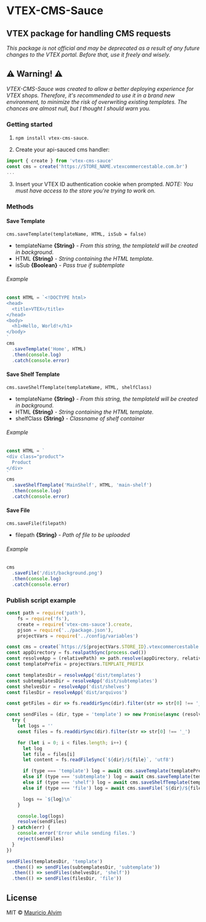 VTEX-CMS-Sauce
==============
VTEX package for handling CMS requests
--------------------------------------
*This package is not official and may be deprecated as a result of any future changes to the VTEX portal. Before that, use it freely and wisely.*

## :warning: Warning! :warning:
*VTEX-CMS-Sauce was created to allow a better deploying experience for VTEX shops. Therefore, it's recommended to use it in a brand new environment, to minimize the risk of overwriting existing templates. The chances are almost null, but I thought I should warn you.*

### Getting started
1. `npm install vtex-cms-sauce`.


2. Create your api-sauced cms handler:
```javascript
import { create } from 'vtex-cms-sauce'
const cms = create('https://STORE_NAME.vtexcommercestable.com.br')
...
```

3. Insert your VTEX ID authentication cookie when prompted.
*NOTE: You must have access to the store you're trying to work on.*

### Methods

#### Save Template
`cms.saveTemplate(templateName, HTML, isSub = false)`
* templateName **{String}** - *From this string, the templateId will be created in background.*
* HTML **{String}** - *String containing the HTML template.*
* isSub **{Boolean}** - *Pass true if subtemplate*

###### Example
```javascript
const HTML = `<!DOCTYPE html>
<head>
  <title>VTEX</title>
</head>
<body>
  <h1>Hello, World!</h1>
</body>
`
cms
  .saveTemplate('Home', HTML)
  .then(console.log)
  .catch(console.error)
```

#### Save Shelf Template
`cms.saveShelfTemplate(templateName, HTML, shelfClass)`
* templateName **{String}** - *From this string, the templateId will be created in background.*
* HTML **{String}** - *String containing the HTML template.*
* shelfClass **{String}** - *Classname of shelf container*

###### Example
```javascript
const HTML = `
<div class="product">
  Product
</div>
`
cms
  .saveShelfTemplate('MainShelf', HTML, 'main-shelf')
  .then(console.log)
  .catch(console.error)
```

#### Save File
`cms.saveFile(filepath)`
* filepath **{String}** - *Path of file to be uploaded*

###### Example
```javascript
cms
  .saveFile('/dist/background.png')
  .then(console.log)
  .catch(console.error)
```

### Publish script example
```javascript
const path = require('path'),
    fs = require('fs'),
    create = require('vtex-cms-sauce').create,
    pjson = require('../package.json'),
    projectVars = require('../config/variables')

const cms = create(`https://${projectVars.STORE_ID}.vtexcommercestable.com.br`)
const appDirectory = fs.realpathSync(process.cwd())
const resolveApp = (relativePath) => path.resolve(appDirectory, relativePath)
const templatePrefix = projectVars.TEMPLATE_PREFIX

const templatesDir = resolveApp('dist/templates')
const subtemplatesDir = resolveApp('dist/subtemplates')
const shelvesDir = resolveApp('dist/shelves')
const filesDir = resolveApp('dist/arquivos')

const getFiles = dir => fs.readdirSync(dir).filter(str => str[0] !== '_')

const sendFiles = (dir, type = 'template') => new Promise(async (resolve, reject) => {
  try {
    let logs = ''
    const files = fs.readdirSync(dir).filter(str => str[0] !== '_')

    for (let i = 0; i < files.length; i++) {
      let log
      let file = files[i]
      let content = fs.readFileSync(`${dir}/${file}`, 'utf8')

      if (type === 'template') log = await cms.saveTemplate(templatePrefix + file.replace('.html', '').replace('index', 'Home'), content)
      else if (type === 'subtemplate') log = await cms.saveTemplate(templatePrefix + file.replace('.html', ''), content, true)
      else if (type === 'shelf') log = await cms.saveShelfTemplate(templatePrefix + file.replace('.html', ''), content, 'prateleira')
      else if (type === 'file') log = await cms.saveFile(`${dir}/${file}`)

      logs += `${log}\n`
    }

    console.log(logs)
    resolve(sendFiles)
  } catch(err) {
    console.error('Error while sending files.')
    reject(sendFiles)
  }
})

sendFiles(templatesDir, 'template')
  .then(() => sendFiles(subtemplatesDir, 'subtemplate'))
  .then(() => sendFiles(shelvesDir, 'shelf'))
  .then(() => sendFiles(filesDir, 'file'))
```

## License
MIT © [Mauricio Alvim](https://github.com/alvimm)
